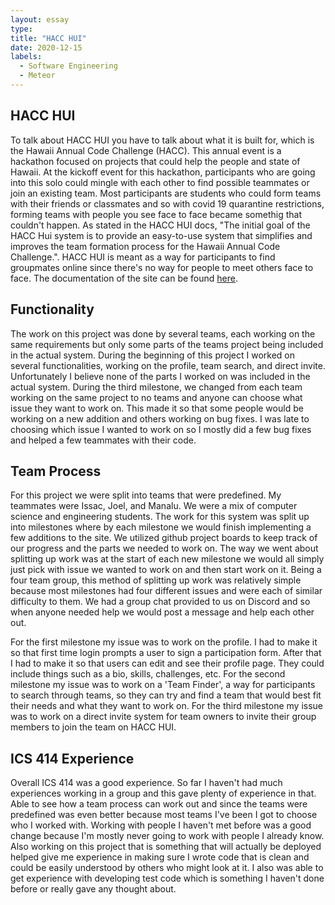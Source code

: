 ```yaml
---
layout: essay
type:
title: "HACC HUI"
date: 2020-12-15
labels:
  - Software Engineering
  - Meteor
---
```


## HACC HUI
To talk about HACC HUI you have to talk about what it is built for, which is the Hawaii Annual Code Challenge (HACC). This annual event is a hackathon focused on projects that could help the people and state of Hawaii. At the kickoff event for this hackathon, participants who are going into this solo could mingle with each other to find possible teammates or join an existing team. Most participants are students who could form teams with their friends or classmates and so with covid 19 quarantine restrictions, forming teams with people you see face to face became somethig that couldn't happen. As stated in the HACC HUI docs, "The initial goal of the HACC Hui system is to provide an easy-to-use system that simplifies and improves the team formation process for the Hawaii Annual Code Challenge.". HACC HUI is meant as a way for participants to find groupmates online since there's no way for people to meet others face to face. The documentation of the site can be found [here](https://hacc-hui.github.io/).

## Functionality
The work on this project was done by several teams, each working on the same requirements but only some parts of the teams project being included in the actual system. During the beginning of this project I worked on several functionalities, working on the profile, team search, and direct invite. Unfortunately I believe none of the parts I worked on was included in the actual system. During the third milestone, we changed from each team working on the same project to no teams and anyone can choose what issue they want to work on. This made it so that some people would be working on a new addition and others working on bug fixes. I was late to choosing which issue I wanted to work on so I mostly did a few bug fixes and helped a few teammates with their code. 

## Team Process
For this project we were split into teams that were predefined. My teammates were Issac, Joel, and Manalu. We were a mix of computer science and engineering students. The work for this system was split up into milestones where by each milestone we would finish implementing a few additions to the site. We utilized github project boards to keep track of our progress and the parts we needed to work on. The way we went about splitting up work was at the start of each new milestone we would all simply just pick with issue we wanted to work on and then start work on it. Being a four team group, this method of splitting up work was relatively simple because most milestones had four different issues and were each of similar difficulty to them. We had a group chat provided to us on Discord and so when anyone needed help we would post a message and help each other out.

For the first milestone my issue was to work on the profile. I had to make it so that first time login prompts a user to sign a participation form. After that I had to make it so that users can edit and see their profile page. They could include things such as a bio, skills, challenges, etc. For the second milestone my issue was to work on a 'Team Finder', a way for participants to search through teams, so they can try and find a team that would best fit their needs and what they want to work on. For the third milestone my issue was to work on a direct invite system for team owners to invite their group members to join the team on HACC HUI.

## ICS 414 Experience
Overall ICS 414 was a good experience. So far I haven't had much experiences working in a group and this gave plenty of experience in that. Able to see how a team process can work out and since the teams were predefined was even better because most teams I've been I got to choose who I worked with. Working with people I haven't met before was a good change because I'm mostly never going to work with people I already know. Also working on this project that is something that will actually be deployed helped give me experience in making sure I wrote code that is clean and could be easily understood by others who might look at it. I also was able to get experience with developing test code which is something I haven't done before or really gave any thought about.
